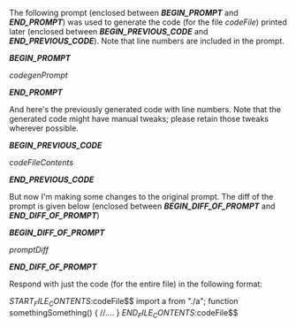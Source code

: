 The following prompt (enclosed between ___BEGIN_PROMPT___ and ___END_PROMPT___) was used to generate the code (for the file $codeFile$) printed later (enclosed between ___BEGIN_PREVIOUS_CODE___ and ___END_PREVIOUS_CODE___).
Note that line numbers are included in the prompt.

___BEGIN_PROMPT___

$codegenPrompt$

___END_PROMPT___

And here's the previously generated code with line numbers. Note that the generated code might have manual tweaks; please retain those tweaks wherever possible.

___BEGIN_PREVIOUS_CODE___

$codeFileContents$

___END_PREVIOUS_CODE___

But now I'm making some changes to the original prompt. The diff of the prompt is given below (enclosed between ___BEGIN_DIFF_OF_PROMPT___ and ___END_DIFF_OF_PROMPT___)

___BEGIN_DIFF_OF_PROMPT___

$promptDiff$

___END_DIFF_OF_PROMPT___


Respond with just the code (for the entire file) in the following format:

$START_FILE_CONTENTS:$codeFile$$
import a from "./a";
function somethingSomething() {
  //....
}
$END_FILE_CONTENTS:$codeFile$$